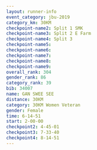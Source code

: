 ```yaml
---
layout: runner-info 
event_category: jbu-2019 
category_km: 30KM 
checkpoint-name2: Split 1 SMK 
checkpoint-name3: Split 2 E Farm 
checkpoint-name4: Split 3 
checkpoint-name5: 
checkpoint-name6: 
checkpoint-name7: 
checkpoint-name8: 
checkpoint-name9: 
overall_rank: 304
gender_rank: 86
category_rank: 39
bib: 34007
name: GAN SWEE SEE
distance: 30KM
category: 30KM Women Veteran
gender: Female
time: 6-14-51
start: 2-00-00
checkpoint2: 4-45-01
checkpoint3: 7-33-40
checkpoint4: 8-14-51
---
```

